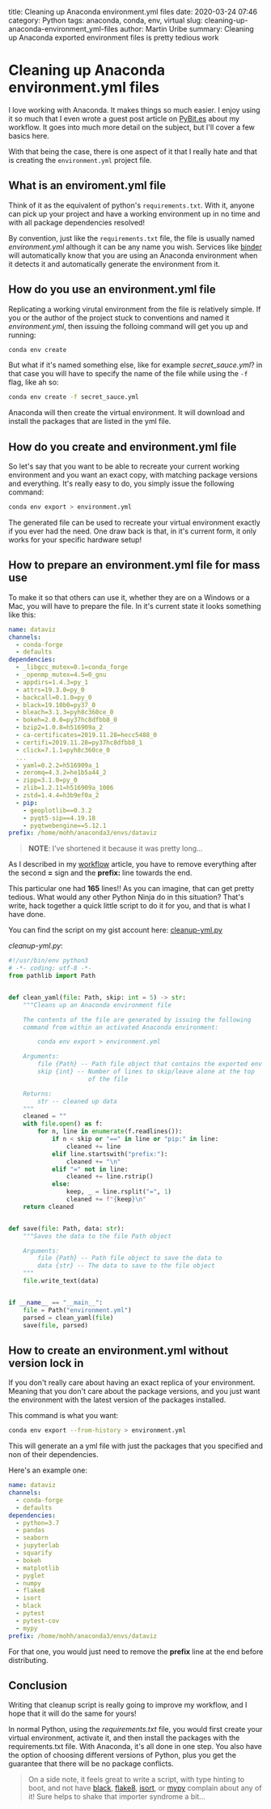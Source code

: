 title: Cleaning up Anaconda environment.yml files
date: 2020-03-24 07:46
category: Python
tags: anaconda, conda, env, virtual
slug: cleaning-up-anaconda-environment_yml-files
author: Martin Uribe
summary: Cleaning up Anaconda exported environment files is pretty tedious work

# Cleaning up Anaconda environment.yml files

I love working with Anaconda.
It makes things so much easier.
I enjoy using it so much that I even wrote a guest post article on [PyBit.es](https://pybit.es/guest-anaconda-workflow.html) about my workflow.
It goes into much more detail on the subject, but I'll cover a few basics here.

With that being the case, there is one aspect of it that I really hate and that is creating the `environment.yml` project file.

## What is an enviroment.yml file

Think of it as the equivalent of python's `requirements.txt`.
With it, anyone can pick up your project and have a working environment up in no time and with all package dependencies resolved!

By convention, just like the `requirements.txt` file, the file is usually named *environment.yml* although it can be any name you wish.
Services like [binder](https://mybinder.org/) will automatically know that you are using an Anaconda environment when it detects it and automatically generate the environment from it.

## How do you use an environment.yml file

Replicating a working virutal environment from the file is relatively simple.
If you or the author of the project stuck to conventions and named it *environment.yml*, then issuing the folloing command will get you up and running:

```zsh
conda env create
```

But what if it's named something else, like for example *secret_sauce.yml*?
in that case you will have to specify the name of the file while using the `-f` flag, like ah so:

```zsh
conda env create -f secret_sauce.yml
```

Anaconda will then create the virtual environment.
It will download and install the packages that are listed in the yml file.

## How do you create and environment.yml file

So let's say that you want to be able to recreate your current working environment and you want an exact copy, with matching package versions and everything.
It's really easy to do, you simply issue the following command:

```zsh
conda env export > environment.yml
```

The generated file can be used to recreate your virtual environment exactly if you ever had the need.
One draw back is that, in it's current form, it only works for your specific hardware setup!

## How to prepare an environment.yml file for mass use

To make it so that others can use it, whether they are on a Windows or a Mac, you will have to prepare the file.
In it's current state it looks something like this:

```yml
name: dataviz
channels:
  - conda-forge
  - defaults
dependencies:
  - _libgcc_mutex=0.1=conda_forge
  - _openmp_mutex=4.5=0_gnu
  - appdirs=1.4.3=py_1
  - attrs=19.3.0=py_0
  - backcall=0.1.0=py_0
  - black=19.10b0=py37_0
  - bleach=3.1.3=pyh8c360ce_0
  - bokeh=2.0.0=py37hc8dfbb8_0
  - bzip2=1.0.8=h516909a_2
  - ca-certificates=2019.11.28=hecc5488_0
  - certifi=2019.11.28=py37hc8dfbb8_1
  - click=7.1.1=pyh8c360ce_0
  ...
  - yaml=0.2.2=h516909a_1
  - zeromq=4.3.2=he1b5a44_2
  - zipp=3.1.0=py_0
  - zlib=1.2.11=h516909a_1006
  - zstd=1.4.4=h3b9ef0a_2
  - pip:
    - geoplotlib==0.3.2
    - pyqt5-sip==4.19.18
    - pyqtwebengine==5.12.1
prefix: /home/mohh/anaconda3/envs/dataviz


```

> **NOTE**: I've shortened it because it was pretty long...

As I described in my [workflow](https://pybit.es/guest-anaconda-workflow.html#prepare_environment_yaml_for_distribution) article, you have to remove everything after the second **=** sign and the **prefix:** line towards the end.

This particular one had **165** lines!!
As you can imagine, that can get pretty tedious.
What would any other Python Ninja do in this situation?
That's write, hack together a quick little script to do it for you, and that is what I have done.

You can find the script on my gist account here: [cleanup-yml.py](https://gist.github.com/clamytoe/5019dd7c60688be9be7ccc3132c391ed)

*cleanup-yml.py*:

```python
#!/usr/bin/env python3
# -*- coding: utf-8 -*-
from pathlib import Path


def clean_yaml(file: Path, skip: int = 5) -> str:
    """Cleans up an Anaconda environment file

    The contents of the file are generated by issuing the following
    command from within an activated Anaconda environment:

        conda env export > environment.yml

    Arguments:
        file {Path} -- Path file object that contains the exported env
        skip {int} -- Number of lines to skip/leave alone at the top
                      of the file

    Returns:
        str -- cleaned up data
    """
    cleaned = ""
    with file.open() as f:
        for n, line in enumerate(f.readlines()):
            if n < skip or "==" in line or "pip:" in line:
                cleaned += line
            elif line.startswith("prefix:"):
                cleaned += "\n"
            elif "=" not in line:
                cleaned += line.rstrip()
            else:
                keep, _ = line.rsplit("=", 1)
                cleaned += f"{keep}\n"
    return cleaned


def save(file: Path, data: str):
    """Saves the data to the file Path object

    Arguments:
        file {Path} -- Path file object to save the data to
        data {str} -- The data to save to the file object
    """
    file.write_text(data)


if __name__ == "__main__":
    file = Path("environment.yml")
    parsed = clean_yaml(file)
    save(file, parsed)

```

## How to create an environment.yml without version lock in

If you don't really care about having an exact replica of your environment.
Meaning that you don't care about the package versions, and you just want the environment with the latest version of the packages installed.

This command is what you want:

```zsh
conda env export --from-history > environment.yml
```

This will generate an a yml file with just the packages that you specified and non of their dependencies.

Here's an example one:

```yml
name: dataviz
channels:
  - conda-forge
  - defaults
dependencies:
  - python=3.7
  - pandas
  - seaborn
  - jupyterlab
  - squarify
  - bokeh
  - matplotlib
  - pyglet
  - numpy
  - flake8
  - isort
  - black
  - pytest
  - pytest-cov
  - mypy
prefix: /home/mohh/anaconda3/envs/dataviz

```

For that one, you would just need to remove the **prefix** line at the end before distributing.

## Conclusion

Writing that cleanup script is really going to improve my workflow, and I hope that it will do the same for yours!

In normal Python, using the *requirements.txt* file, you would first create your virtual environment, activate it, and then install the packages with the requirements.txt file.
With Anaconda, it's all done in one step.
You also have the option of choosing different versions of Python, plus you get the guarantee that there will be no package conflicts.

> On a side note, it feels great to write a script, with type hinting to boot, and not have [black](https://github.com/psf/black), [flake8](https://gitlab.com/pycqa/flake8), [isort](https://github.com/timothycrosley/isort), or [mypy](https://github.com/python/mypy) complain about any of it!
Sure helps to shake that importer syndrome a bit...
